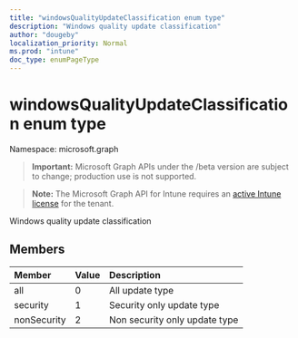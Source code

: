```yaml
---
title: "windowsQualityUpdateClassification enum type"
description: "Windows quality update classification"
author: "dougeby"
localization_priority: Normal
ms.prod: "intune"
doc_type: enumPageType
---
```


# windowsQualityUpdateClassification enum type

Namespace: microsoft.graph

> **Important:** Microsoft Graph APIs under the /beta version are subject to change; production use is not supported.

> **Note:** The Microsoft Graph API for Intune requires an [active Intune license](https://go.microsoft.com/fwlink/?linkid=839381) for the tenant.

Windows quality update classification

## Members
|Member|Value|Description|
|:---|:---|:---|
|all|0|All update type|
|security|1|Security only update type|
|nonSecurity|2|Non security only update type|



